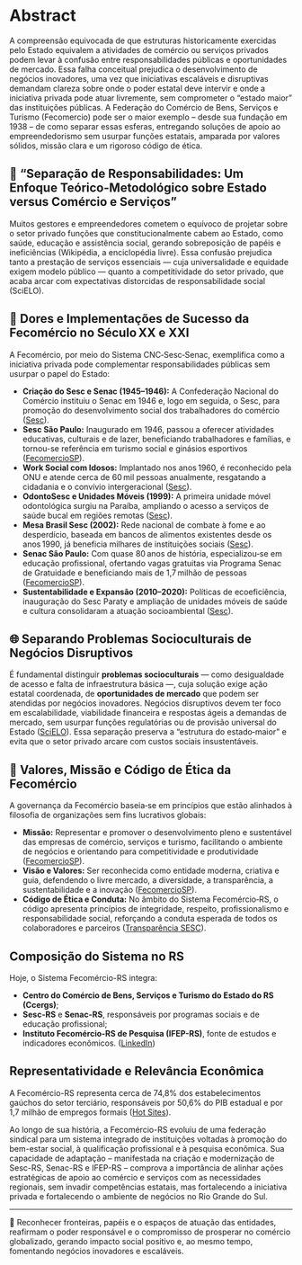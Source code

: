 # Abstract

A compreensão equivocada de que estruturas historicamente exercidas pelo Estado equivalem a atividades de comércio ou serviços privados podem levar à confusão entre responsabilidades públicas e oportunidades de mercado.
Essa falha conceitual prejudica o desenvolvimento de negócios inovadores, uma vez que iniciativas escaláveis e disruptivas demandam clareza sobre onde o poder estatal deve intervir e onde a iniciativa privada pode atuar livremente, sem comprometer o “estado maior” das instituições públicas. A Federação do Comércio de Bens, Serviços e Turismo (Fecomercio) pode ser o maior exemplo – desde sua fundação em 1938 – de como separar essas esferas, entregando soluções de apoio ao empreendedorismo sem usurpar funções estatais, amparada por valores sólidos, missão clara e um rigoroso código de ética.




## 📌 “Separação de Responsabilidades: Um Enfoque Teórico-Metodológico sobre Estado versus Comércio e Serviços”

Muitos gestores e empreendedores cometem o equívoco de projetar sobre o setor privado funções que constitucionalmente cabem ao Estado, como saúde, educação e assistência social, gerando sobreposição de papéis e ineficiências (Wikipédia, a enciclopédia livre). Essa confusão prejudica tanto a prestação de serviços essenciais — cuja universalidade e equidade exigem modelo público — quanto a competitividade do setor privado, que acaba arcar com expectativas distorcidas de responsabilidade social (SciELO).

## 💼 Dores e Implementações de Sucesso da Fecomércio no Século XX e XXI

A Fecomércio, por meio do Sistema CNC‑Sesc‑Senac, exemplifica como a iniciativa privada pode complementar responsabilidades públicas sem usurpar o papel do Estado:

* **Criação do Sesc e Senac (1945–1946):** A Confederação Nacional do Comércio instituiu o Senac em 1946 e, logo em seguida, o Sesc, para promoção do desenvolvimento social dos trabalhadores do comércio ([Sesc][3]).
* **Sesc São Paulo:** Inaugurado em 1946, passou a oferecer atividades educativas, culturais e de lazer, beneficiando trabalhadores e famílias, e tornou-se referência em turismo social e ginásios esportivos ([FecomercioSP][4]).
* **Work Social com Idosos:** Implantado nos anos 1960, é reconhecido pela ONU e atende cerca de 60 mil pessoas anualmente, resgatando a cidadania e o convívio intergeracional ([Sesc][3]).
* **OdontoSesc e Unidades Móveis (1999):** A primeira unidade móvel odontológica surgiu na Paraíba, ampliando o acesso a serviços de saúde bucal em regiões remotas ([Sesc][3]).
* **Mesa Brasil Sesc (2002):** Rede nacional de combate à fome e ao desperdício, baseada em bancos de alimentos existentes desde os anos 1990, já beneficia milhares de instituições sociais ([Sesc][3]).
* **Senac São Paulo:** Com quase 80 anos de história, especializou‑se em educação profissional, ofertando vagas gratuitas via Programa Senac de Gratuidade e beneficiando mais de 1,7 milhão de pessoas ([FecomercioSP][5]).
* **Sustentabilidade e Expansão (2010–2020):** Políticas de ecoeficiência, inauguração do Sesc Paraty e ampliação de unidades móveis de saúde e cultura consolidaram a atuação socioambiental ([Sesc][3]).

## 🌐 Separando Problemas Socioculturais de Negócios Disruptivos

É fundamental distinguir **problemas socioculturais** — como desigualdade de acesso e falta de infraestrutura básica —, cuja solução exige ação estatal coordenada, de **oportunidades de mercado** que podem ser atendidas por negócios inovadores. Negócios disruptivos devem ter foco em escalabilidade, viabilidade financeira e respostas ágeis a demandas de mercado, sem usurpar funções regulatórias ou de provisão universal do Estado ([SciELO][2]). Essa separação preserva a “estrutura do estado‑maior” e evita que o setor privado arcare com custos sociais insustentáveis.

## 🎯 Valores, Missão e Código de Ética da Fecomércio

A governança da Fecomércio baseia‑se em princípios que estão alinhados à filosofia de organizações sem fins lucrativos globais:

* **Missão:** Representar e promover o desenvolvimento pleno e sustentável das empresas de comércio, serviços e turismo, facilitando o ambiente de negócios e orientando para competitividade e produtividade ([FecomercioSP][6]).
* **Visão e Valores:** Ser reconhecida como entidade moderna, criativa e guia, defendendo o livre mercado, a diversidade, a transparência, a sustentabilidade e a inovação ([FecomercioSP][6]).
* **Código de Ética e Conduta:** No âmbito do Sistema Fecomércio‑RS, o código apresenta princípios de integridade, respeito, profissionalismo e responsabilidade social, reforçando a conduta esperada de todos os colaboradores e parceiros ([Transparência SESC][7]).


## Composição do Sistema no RS

Hoje, o Sistema Fecomércio-RS integra:

* **Centro do Comércio de Bens, Serviços e Turismo do Estado do RS (Ccergs)**;
* **Sesc-RS** e **Senac-RS**, responsáveis por programas sociais e de educação profissional;
* **Instituto Fecomércio-RS de Pesquisa (IFEP-RS)**, fonte de estudos e indicadores econômicos. ([LinkedIn][7])

## Representatividade e Relevância Econômica

A Fecomércio-RS representa cerca de 74,8% dos estabelecimentos gaúchos do setor terciário, responsáveis por 50,6% do PIB estadual e por 1,7 milhão de empregos formais ([Hot Sites][8]).

Ao longo de sua história, a Fecomércio-RS evoluiu de uma federação sindical para um sistema integrado de instituições voltadas à promoção do bem-estar social, à qualificação profissional e à pesquisa econômica. Sua capacidade de adaptação – manifestada na criação e modernização de Sesc-RS, Senac-RS e IFEP-RS – comprova a importância de alinhar ações estratégicas de apoio ao comércio e serviços com as necessidades regionais, sem invadir competências estatais, mas fortalecendo a iniciativa privada e fortalecendo o ambiente de negócios no Rio Grande do Sul.

---


[1]: https://hotsites.fecomercio-rs.org.br/2017/08/03/fecomercio-rs-completa-72-anos-de-fundacao-nesta-quinta-feira-dia-03/ "Fecomércio-RS completa 72 anos de fundação nesta quinta-feira, dia 03 - Fecomércio RS"
[2]: https://www.sesc-rs.com.br/noticias/fecomecio-rs-celebra-77-anos-de-sesc-e-senac/ "Fecomécio-RS celebra 77 anos de Sesc e Senac - SESC-RS"
[3]: https://www.sesc-rs.com.br/noticias/sesc-e-senac-comemoram-75-anos-no-rio-grande-do-sul/?utm_source=chatgpt.com "Sesc e Senac comemoram 75 anos no Rio Grande do Sul"
[4]: https://mapaosc.ipea.gov.br/detalhar/755008?utm_source=chatgpt.com "INSTITUTO FECOMERCIO DE PESQUISA - IFEP - Mapa das OSC"
[5]: https://mundial.fm.br/instituto-fecomercio-rs-de-pesquisa-ifep-rs-e-implantado-para-apoio-tecnico-do-comercio/?utm_source=chatgpt.com "Instituto Fecomércio-RS de Pesquisa (IFEP-RS) é implantado para ..."
[6]: https://www.sesc-rs.com.br/noticias/sede-do-sistema-fecomercio-rssescsenac-recebe-reconhecimento-por-praticas-de-sustentabilidade/?utm_source=chatgpt.com "Sede do Sistema Fecomércio-RS/Sesc/Senac recebe ..."
[7]: https://www.linkedin.com/company/fecom-rcio-rs?utm_source=chatgpt.com "Fecomércio RS | LinkedIn"
[8]: https://hotsites.fecomercio-rs.org.br/giropeloriogrande/?utm_source=chatgpt.com "Giro pelo Rio Grande - Fecomércio-RS"


📌 Reconhecer fronteiras, papéis e o espaços de atuação das entidades, reafirmam o poder responsável e o compromisso de prosperar no comércio globalizado, gerando impacto social positivo e, ao mesmo tempo, fomentando negócios inovadores e escaláveis.

[1]: https://pt.wikipedia.org/wiki/Empresa_estatal?utm_source=chatgpt.com "Empresa estatal"
[2]: https://www.scielo.br/j/op/a/fbjhrWrdV7bSk8qFR4brQWb/?utm_source=chatgpt.com "Sociedade civil, Estado e autonomia: argumentos, contra ... - SciELO"
[3]: https://www.sesc.com.br/institucional/o-sesc/nossa-historia/ "Nossa história - Sesc"
[4]: https://www.fecomercio.com.br/institucional/sesc?utm_source=chatgpt.com "Sesc - Fecomercio"
[5]: https://www.fecomercio.com.br/institucional/senac?utm_source=chatgpt.com "Senac São Paulo - FecomercioSP"
[6]: https://www.fecomercio.com.br/institucional/sobre?utm_source=chatgpt.com "Missão e Valores - FecomercioSP"
[7]: https://transparencia-rs.sesc.com.br/uploads/documento/avaliacao_arquivos/24/codigo-de-conduta/novo-codigo-de-etica-e-conduta-fecomercio-sesc-senac-pdf-2024.pdf?utm_source=chatgpt.com "[PDF] Código de Ética e Conduta - Transparência Sesc"
[8]: https://en.wikipedia.org/wiki/Manifesto_for_a_Global_Economic_Ethic?utm_source=chatgpt.com "Manifesto for a Global Economic Ethic"
